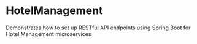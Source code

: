 # HotelManagement
Demonstrates how to set up RESTful API endpoints using Spring Boot for Hotel Management microservices
